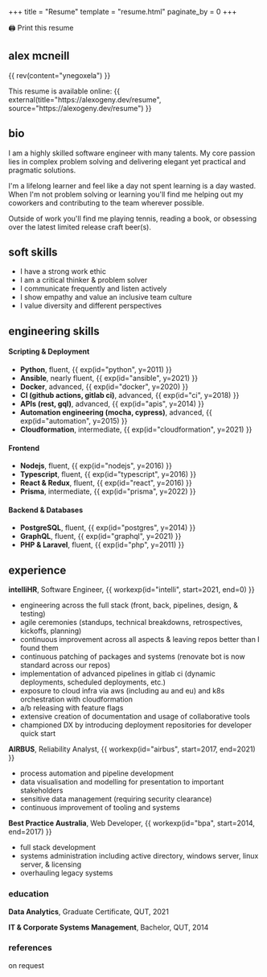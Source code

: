 +++
title = "Resume"
template = "resume.html"
paginate_by = 0
+++

<div class="noprint">
  <a onClick="window.print();" style="cursor:pointer">🖨️ Print this resume</a>
</div>

## alex mcneill

{{ rev(content="ynegoxela") }}
<div class="print">This resume is available online: {{ external(title="https://alexogeny.dev/resume", source="https://alexogeny.dev/resume") }}</div>

## bio

I am a highly skilled software engineer with many talents. My core passion lies in complex problem solving and delivering elegant yet practical and pragmatic solutions.

I'm a lifelong learner and feel like a day not spent learning is a day wasted. When I'm not problem solving or learning you'll find me helping out my coworkers and contributing to the team wherever possible.

Outside of work you'll find me playing tennis, reading a book, or obsessing over the latest limited release craft beer(s).

## soft skills

- I have a strong work ethic
- I am a critical thinker &amp; problem solver
- I communicate frequently and listen actively
- I show empathy and value an inclusive team culture
- I value diversity and different perspectives

## engineering skills

#### Scripting &amp; Deployment

- **Python**, fluent, {{ exp(id="python", y=2011) }}
- **Ansible**, nearly fluent, {{ exp(id="ansible", y=2021) }}
- **Docker**, advanced, {{ exp(id="docker", y=2020) }}
- **CI (github actions, gitlab ci)**, advanced, {{ exp(id="ci", y=2018) }}
- **APIs (rest, gql)**, advanced, {{ exp(id="apis", y=2014) }}
- **Automation engineering (mocha, cypress)**, advanced, {{ exp(id="automation", y=2015) }}
- **Cloudformation**, intermediate, {{ exp(id="cloudformation", y=2021) }}

#### Frontend

- **Nodejs**, fluent, {{ exp(id="nodejs", y=2016) }}
- **Typescript**, fluent, {{ exp(id="typescript", y=2016) }}
- **React &amp; Redux**, fluent, {{ exp(id="react", y=2016) }}
- **Prisma**, intermediate, {{ exp(id="prisma", y=2022) }}

#### Backend &amp; Databases

- **PostgreSQL**, fluent, {{ exp(id="postgres", y=2014) }}
- **GraphQL**, fluent, {{ exp(id="graphql", y=2021) }}
- **PHP &amp; Laravel**, fluent, {{ exp(id="php", y=2011) }}

## experience

**intelliHR**, Software Engineer, {{ workexp(id="intelli", start=2021, end=0) }}

- engineering across the full stack (front, back, pipelines, design, &amp; testing)
- agile ceremonies (standups, technical breakdowns, retrospectives, kickoffs, planning)
- continuous improvement across all aspects &amp; leaving repos better than I found them
- continuous patching of packages and systems (renovate bot is now standard across our repos)
- implementation of advanced pipelines in gitlab ci (dynamic deployments, scheduled deployments, etc.)
- exposure to cloud infra via aws (including au and eu) and k8s orchestration with cloudformation
- a/b releasing with feature flags
- extensive creation of documentation and usage of collaborative tools
- championed DX by introducing deployment repositories for developer quick start

**AIRBUS**, Reliability Analyst, {{ workexp(id="airbus", start=2017, end=2021) }}

- process automation and pipeline development
- data visualisation and modelling for presentation to important stakeholders
- sensitive data management (requiring security clearance)
- continuous improvement of tooling and systems

**Best Practice Australia**, Web Developer, {{ workexp(id="bpa", start=2014, end=2017) }}

- full stack development
- systems administration including active directory, windows server, linux server, &amp; licensing
- overhauling legacy systems

### education

**Data Analytics**, Graduate Certificate, QUT, 2021

**IT &amp; Corporate Systems Management**, Bachelor, QUT, 2014

### references

on request
